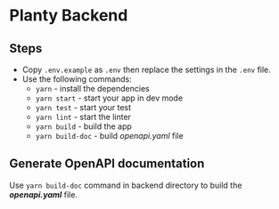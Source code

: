 # Planty Backend

## Steps

- Copy `.env.example` as `.env` then replace the settings in the `.env` file.
- Use the following commands:
  - `yarn` - install the dependencies
  - `yarn start` - start your app in dev mode
  - `yarn test` - start your test
  - `yarn lint` - start the linter
  - `yarn build` - build the app
  - `yarn build-doc` - build *openapi.yaml* file

## Generate OpenAPI documentation

Use `yarn build-doc` command in backend directory to build the ***openapi.yaml*** file.
